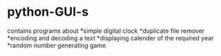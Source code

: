 # python-GUI-s
contains programs about *simple digital clock *duplicate file remover *encoding and decoding a text *displaying calender of the required year *random number generating game
